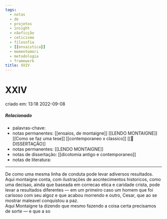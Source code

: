 ```yaml
---
tags:
  - notas
  - de
  - projetos
  - insight
  - nãoficção
  - ceticismo
  - filosofia
  - [[ensaistica]]
  - mementomori
  - metodologia
  - framework
title: XXIV
---
```


# XXIV

criado em: 13:18 2022-09-08

##### Relacionado

- palavras-chave: 
- notas permanentes: [[ensaios, de montaigne]] [[LENDO MONTAIGNE]] [[Como se faz uma tese]] [[contemporaneo x classico]] [[📕 DISSERTAÇÃO]]
- notas permanentes: [[LENDO MONTAIGNE]]
- notas de dissertação: [[dicotomia antigo e contemporaneo]]
- notas de literatura: 

---

De como uma mesma linha de conduta pode levar adiversos resultados.  
Aqui montaigne conta, com ilustrações de aocntecimentos historicos, como uma decisao, ainda que baseada em correcao etica e caridade crista, pode levar a resultados diferentes — em um primeiro caso um homem que foi carisoso com seu algoz e que acabou morrendo e outro, Cesar, que ao se mostrar maleavel conquistou a paz.  
Aqui Montaigne ta dizendo que mesmo fazendo a coisa certa precisamos de sorte — e que a so
